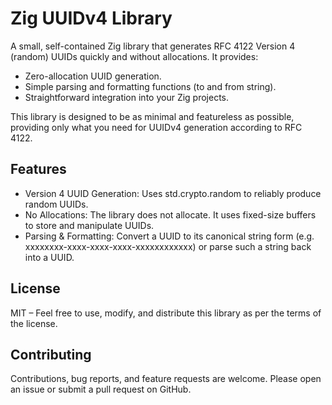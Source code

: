 # Zig UUIDv4 Library
A small, self-contained Zig library that generates RFC 4122 Version 4 (random) UUIDs quickly and without allocations. It provides:
* Zero-allocation UUID generation.
* Simple parsing and formatting functions (to and from string).
* Straightforward integration into your Zig projects.

This library is designed to be as minimal and featureless as possible, providing only what you need for UUIDv4 generation according to RFC 4122.

## Features
* Version 4 UUID Generation: Uses std.crypto.random to reliably produce random UUIDs.
* No Allocations: The library does not allocate. It uses fixed-size buffers to store and manipulate UUIDs.
* Parsing & Formatting: Convert a UUID to its canonical string form (e.g. xxxxxxxx-xxxx-xxxx-xxxx-xxxxxxxxxxxx) or parse such a string back into a UUID.

## License
MIT – Feel free to use, modify, and distribute this library as per the terms of the license.

## Contributing
Contributions, bug reports, and feature requests are welcome. Please open an issue or submit a pull request on GitHub.

